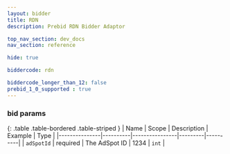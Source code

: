 ```yaml
---
layout: bidder
title: RDN
description: Prebid RDN Bidder Adaptor

top_nav_section: dev_docs
nav_section: reference

hide: true

biddercode: rdn

biddercode_longer_than_12: false
prebid_1_0_supported : true
---
```



### bid params

{: .table .table-bordered .table-striped }
| Name          | Scope    | Description    | Example | Type     |
|---------------|----------|----------------|---------|----------|
| `adSpotId`    | required | The AdSpot ID  | 1234    | `int`    |
